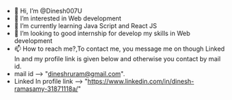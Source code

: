 - 👋 Hi, I’m @Dinesh007U
- 👀 I’m interested in Web development 
- 🌱 I’m currently learning Java Script and React JS
- 💞️ I’m looking to good internship for develop my skills in Web development
- 📫 How to reach me?,To contact me, you message me on though Linked In and my profile link is given below and otherwise you contact by mail id. 
- mail id                --> "dineshruram@gmail.com".
- Linked In profile link --> "https://www.linkedin.com/in/dinesh-ramasamy-31871118a/" 

<!---
Dinesh007U/Dinesh007U is a ✨ special ✨ repository because its `README.md` (this file) appears on your GitHub profile.
You can click the Preview link to take a look at your changes.
--->
